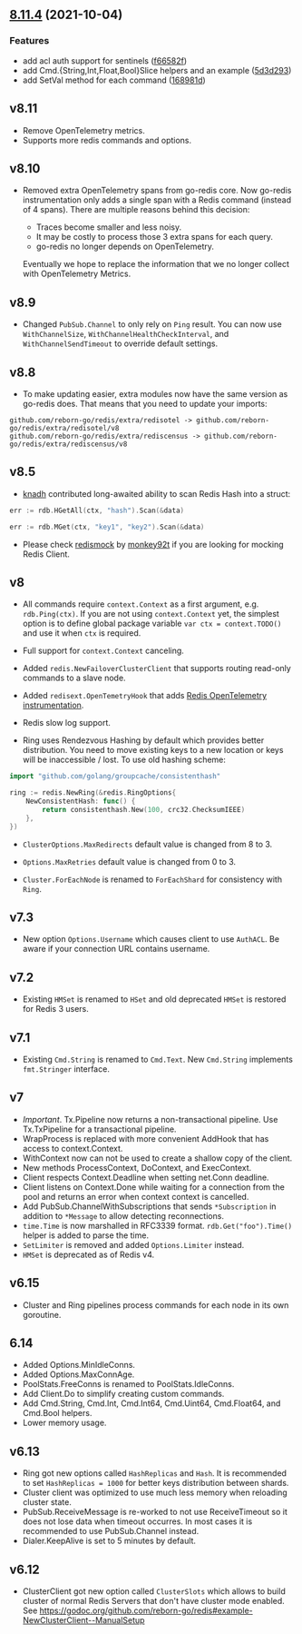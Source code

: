 ## [8.11.4](https://github.com/reborn-go/redis/compare/v8.11.3...v8.11.4) (2021-10-04)


### Features

* add acl auth support for sentinels ([f66582f](https://github.com/reborn-go/redis/commit/f66582f44f3dc3a4705a5260f982043fde4aa634))
* add Cmd.{String,Int,Float,Bool}Slice helpers and an example ([5d3d293](https://github.com/reborn-go/redis/commit/5d3d293cc9c60b90871e2420602001463708ce24))
* add SetVal method for each command ([168981d](https://github.com/reborn-go/redis/commit/168981da2d84ee9e07d15d3e74d738c162e264c4))



## v8.11

- Remove OpenTelemetry metrics.
- Supports more redis commands and options.

## v8.10

- Removed extra OpenTelemetry spans from go-redis core. Now go-redis instrumentation only adds a
  single span with a Redis command (instead of 4 spans). There are multiple reasons behind this
  decision:

  - Traces become smaller and less noisy.
  - It may be costly to process those 3 extra spans for each query.
  - go-redis no longer depends on OpenTelemetry.

  Eventually we hope to replace the information that we no longer collect with OpenTelemetry
  Metrics.

## v8.9

- Changed `PubSub.Channel` to only rely on `Ping` result. You can now use `WithChannelSize`,
  `WithChannelHealthCheckInterval`, and `WithChannelSendTimeout` to override default settings.

## v8.8

- To make updating easier, extra modules now have the same version as go-redis does. That means that
  you need to update your imports:

```
github.com/reborn-go/redis/extra/redisotel -> github.com/reborn-go/redis/extra/redisotel/v8
github.com/reborn-go/redis/extra/rediscensus -> github.com/reborn-go/redis/extra/rediscensus/v8
```

## v8.5

- [knadh](https://github.com/knadh) contributed long-awaited ability to scan Redis Hash into a
  struct:

```go
err := rdb.HGetAll(ctx, "hash").Scan(&data)

err := rdb.MGet(ctx, "key1", "key2").Scan(&data)
```

- Please check [redismock](https://github.com/reborn-go/redismock) by
  [monkey92t](https://github.com/monkey92t) if you are looking for mocking Redis Client.

## v8

- All commands require `context.Context` as a first argument, e.g. `rdb.Ping(ctx)`. If you are not
  using `context.Context` yet, the simplest option is to define global package variable
  `var ctx = context.TODO()` and use it when `ctx` is required.

- Full support for `context.Context` canceling.

- Added `redis.NewFailoverClusterClient` that supports routing read-only commands to a slave node.

- Added `redisext.OpenTemetryHook` that adds
  [Redis OpenTelemetry instrumentation](https://redis.uptrace.dev/tracing/).

- Redis slow log support.

- Ring uses Rendezvous Hashing by default which provides better distribution. You need to move
  existing keys to a new location or keys will be inaccessible / lost. To use old hashing scheme:

```go
import "github.com/golang/groupcache/consistenthash"

ring := redis.NewRing(&redis.RingOptions{
    NewConsistentHash: func() {
        return consistenthash.New(100, crc32.ChecksumIEEE)
    },
})
```

- `ClusterOptions.MaxRedirects` default value is changed from 8 to 3.
- `Options.MaxRetries` default value is changed from 0 to 3.

- `Cluster.ForEachNode` is renamed to `ForEachShard` for consistency with `Ring`.

## v7.3

- New option `Options.Username` which causes client to use `AuthACL`. Be aware if your connection
  URL contains username.

## v7.2

- Existing `HMSet` is renamed to `HSet` and old deprecated `HMSet` is restored for Redis 3 users.

## v7.1

- Existing `Cmd.String` is renamed to `Cmd.Text`. New `Cmd.String` implements `fmt.Stringer`
  interface.

## v7

- _Important_. Tx.Pipeline now returns a non-transactional pipeline. Use Tx.TxPipeline for a
  transactional pipeline.
- WrapProcess is replaced with more convenient AddHook that has access to context.Context.
- WithContext now can not be used to create a shallow copy of the client.
- New methods ProcessContext, DoContext, and ExecContext.
- Client respects Context.Deadline when setting net.Conn deadline.
- Client listens on Context.Done while waiting for a connection from the pool and returns an error
  when context context is cancelled.
- Add PubSub.ChannelWithSubscriptions that sends `*Subscription` in addition to `*Message` to allow
  detecting reconnections.
- `time.Time` is now marshalled in RFC3339 format. `rdb.Get("foo").Time()` helper is added to parse
  the time.
- `SetLimiter` is removed and added `Options.Limiter` instead.
- `HMSet` is deprecated as of Redis v4.

## v6.15

- Cluster and Ring pipelines process commands for each node in its own goroutine.

## 6.14

- Added Options.MinIdleConns.
- Added Options.MaxConnAge.
- PoolStats.FreeConns is renamed to PoolStats.IdleConns.
- Add Client.Do to simplify creating custom commands.
- Add Cmd.String, Cmd.Int, Cmd.Int64, Cmd.Uint64, Cmd.Float64, and Cmd.Bool helpers.
- Lower memory usage.

## v6.13

- Ring got new options called `HashReplicas` and `Hash`. It is recommended to set
  `HashReplicas = 1000` for better keys distribution between shards.
- Cluster client was optimized to use much less memory when reloading cluster state.
- PubSub.ReceiveMessage is re-worked to not use ReceiveTimeout so it does not lose data when timeout
  occurres. In most cases it is recommended to use PubSub.Channel instead.
- Dialer.KeepAlive is set to 5 minutes by default.

## v6.12

- ClusterClient got new option called `ClusterSlots` which allows to build cluster of normal Redis
  Servers that don't have cluster mode enabled. See
  https://godoc.org/github.com/reborn-go/redis#example-NewClusterClient--ManualSetup
